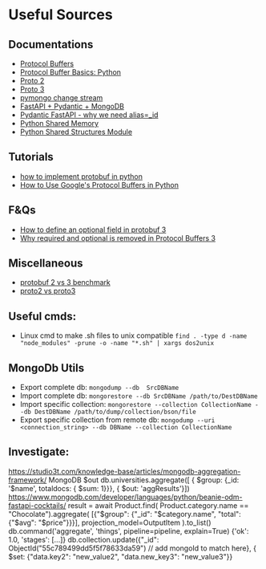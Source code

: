 # Useful Sources

## Documentations

* [Protocol Buffers](https://developers.google.com/protocol-buffers)<br>
* [Protocol Buffer Basics: Python](https://developers.google.com/protocol-buffers/docs/pythontutorial)
* [Proto 2](https://developers.google.com/protocol-buffers/docs/proto)
* [Proto 3](https://developers.google.com/protocol-buffers/docs/proto3)
* [pymongo change stream](https://www.mongodb.com/developer/languages/python/python-change-streams/)
* [FastAPI + Pydantic + MongoDB](https://github.com/David-Lor/FastAPI-Pydantic-Mongo_Sample_CRUD_API)
* [Pydantic FastAPI - why we need alias=_id](https://www.mongodb.com/community/forums/t/why-do-we-need-alias-id-in-pydantic-model-of-fastapi/170728/3)
* [Python Shared Memory](https://docs.python.org/3/library/multiprocessing.shared_memory.html)
* [Python Shared Structures Module](https://github.com/fuzziqersoftware/sharedstructures)

## Tutorials
* [how to implement protobuf in python](https://www.javatpoint.com/how-to-implement-protobuf-in-python)
* [How to Use Google's Protocol Buffers in Python](https://www.freecodecamp.org/news/googles-protocol-buffers-in-python/)

## F&Qs
* [How to define an optional field in protobuf 3](https://stackoverflow.com/questions/42622015/how-to-define-an-optional-field-in-protobuf-3)
* [Why required and optional is removed in Protocol Buffers 3](https://stackoverflow.com/questions/31801257/why-required-and-optional-is-removed-in-protocol-buffers-3)

## Miscellaneous
* [protobuf 2 vs 3 benchmark](https://github.com/thekvs/protobuf-2-vs-3-benchmark)
* [proto2 vs proto3](https://www.hackingnote.com/en/versus/proto2-vs-proto3)

## Useful cmds:

* Linux cmd to make .sh files to unix compatible 
`find . -type d -name "node_modules" -prune -o -name "*.sh" | xargs dos2unix` 

## MongoDb Utils
* Export complete db: 
    ``mongodump --db  SrcDBName``
* Import complete db:
    ``mongorestore --db SrcDBName /path/to/DestDBName``
* Import specific collection: 
    ``mongorestore --collection CollectionName --db DestDBName /path/to/dump/collection/bson/file``
* Export specific collection from remote db:
    ``mongodump --uri <connection_string> --db DBName --collection CollectionName``

## Investigate:
https://studio3t.com/knowledge-base/articles/mongodb-aggregation-framework/
MongoDB $out
db.universities.aggregate([
    { $group: {_id: '$name', totaldocs: { $sum: 1}}},
{ $out: 'aggResults'}])
https://www.mongodb.com/developer/languages/python/beanie-odm-fastapi-cocktails/
result = await Product.find(
    Product.category.name == "Chocolate").aggregate(
    [{"$group": {"_id": "$category.name", "total": {"$avg": "$price"}}}],
    projection_model=OutputItem
).to_list()
db.command('aggregate', 'things', pipeline=pipeline, explain=True)
{'ok': 1.0, 'stages': [...]}
db.collection.update({"_id": ObjectId("55c789499dd5f5f78633da59") // add mongoId to match here},
                     { $set: {"data.key2": "new_value2", "data.new_key3": "new_value3"}}